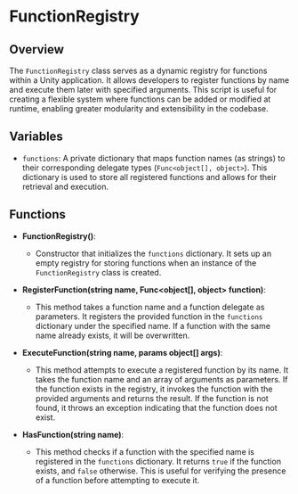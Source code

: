 # FunctionRegistry

## Overview
The `FunctionRegistry` class serves as a dynamic registry for functions within a Unity application. It allows developers to register functions by name and execute them later with specified arguments. This script is useful for creating a flexible system where functions can be added or modified at runtime, enabling greater modularity and extensibility in the codebase.

## Variables

- `functions`: A private dictionary that maps function names (as strings) to their corresponding delegate types (`Func<object[], object>`). This dictionary is used to store all registered functions and allows for their retrieval and execution.

## Functions

- **FunctionRegistry()**: 
  - Constructor that initializes the `functions` dictionary. It sets up an empty registry for storing functions when an instance of the `FunctionRegistry` class is created.

- **RegisterFunction(string name, Func<object[], object> function)**: 
  - This method takes a function name and a function delegate as parameters. It registers the provided function in the `functions` dictionary under the specified name. If a function with the same name already exists, it will be overwritten.

- **ExecuteFunction(string name, params object[] args)**: 
  - This method attempts to execute a registered function by its name. It takes the function name and an array of arguments as parameters. If the function exists in the registry, it invokes the function with the provided arguments and returns the result. If the function is not found, it throws an exception indicating that the function does not exist.

- **HasFunction(string name)**: 
  - This method checks if a function with the specified name is registered in the `functions` dictionary. It returns `true` if the function exists, and `false` otherwise. This is useful for verifying the presence of a function before attempting to execute it.